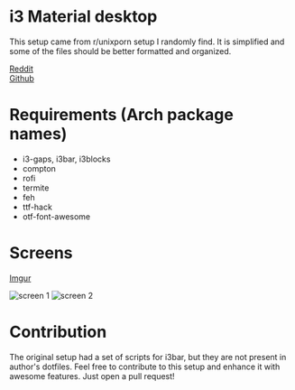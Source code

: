 # i3 Material desktop
This setup came from r/unixporn setup I randomly find. It is simplified and some of the files should be better formatted and organized.

[Reddit](https://www.reddit.com/r/unixporn/comments/4qa0jm/i3gaps_finally_finished_my_setup/)  
[Github](https://github.com/Carwyndalrymple/dotfiles)

# Requirements (Arch package names)
 - i3-gaps, i3bar, i3blocks
 - compton
 - rofi
 - termite
 - feh
 - ttf-hack
 - otf-font-awesome
# Screens
[Imgur](https://imgur.com/a/QA7ofWp)

![screen 1](https://i.imgur.com/RBhQhDs.png)
![screen 2](https://i.imgur.com/4LVUeDQ.png)

# Contribution
The original setup had a set of scripts for i3bar, but they are not present in author's dotfiles. Feel free to contribute to this setup and enhance it with awesome features. Just open a pull request!

